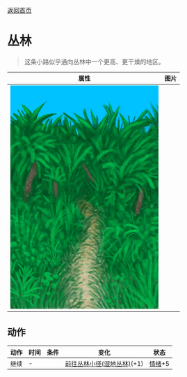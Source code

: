[返回首页](index.md)  
# 丛林  
> 这条小路似乎通向丛林中一个更高、更干燥的地区。  
  
  属性  |   图片   
 ----  |  ----:   
   |  ![](Sprite/JunglePath.png)   
  
## 动作  
动作  |  时间  |  条件  |  变化  |  状态  
----  |  ----  |  ----  |  ----  |  ----  
继续  |  -  |    |  [前往丛林小径(湿地丛林)](Path_WetlandsToJungle.md)(+1)  |  [情绪](Morale.md)+5  
